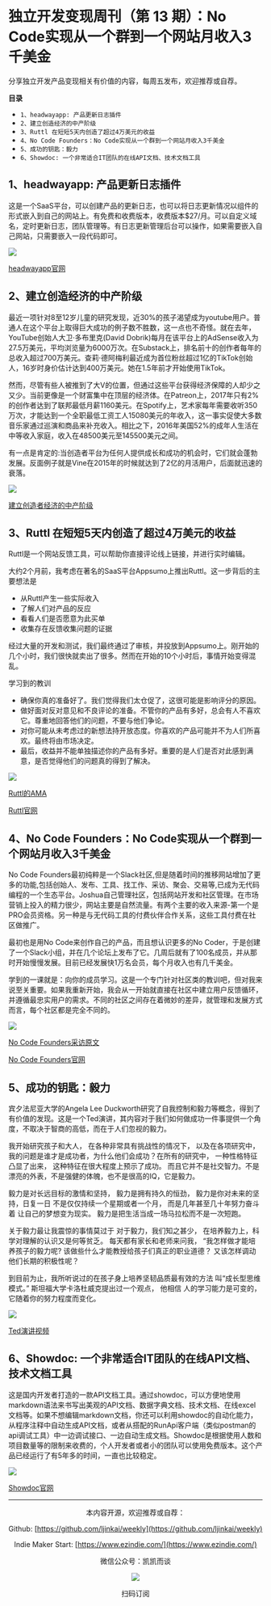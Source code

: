 # 独立开发变现周刊（第 13 期）：No Code实现从一个群到一个网站月收入3千美金

分享独立开发产品变现相关有价值的内容，每周五发布，欢迎推荐或自荐。

**目录**
- `1、headwayapp: 产品更新日志插件`
- `2、建立创造经济的中产阶级`
- `3、Ruttl 在短短5天内创造了超过4万美元的收益`
- `4、No Code Founders：No Code实现从一个群到一个网站月收入3千美金`
- `5、成功的钥匙：毅力`
- `6、Showdoc: 一个非常适合IT团队的在线API文档、技术文档工具`

## 1、headwayapp: 产品更新日志插件

这是一个SaaS平台，可以创建产品的更新日志，也可以将日志更新情况以组件的形式嵌入到自己的网站上。有免费和收费版本，收费版本$27/月。可以自定义域名，定时更新日志，团队管理等。有日志更新管理后台可以操作，如果需要嵌入自己网站，只需要嵌入一段代码即可。

![](http://qiniu.gafata.com/2021-07-29-Untitled.png?imageView2/2/w/600)

[headwayapp官网](https://headwayapp.co/)

## 2、建立创造经济的中产阶级

最近一项针对8至12岁儿童的研究发现，近30%的孩子渴望成为youtube用户。普通人在这个平台上取得巨大成功的例子数不胜数，这一点也不奇怪。就在去年，YouTube创始人大卫·多布里克(David Dobrik)每月在该平台上的AdSense收入为27.5万美元，平均浏览量为6000万次。在Substack上，排名前十的创作者每年的总收入超过700万美元。查莉·德阿梅利最近成为首位粉丝超过1亿的TikTok创始人，16岁时身价估计达到400万美元。她在1.5年前才开始使用TikTok。

然而，尽管有些人被推到了大V的位置，但通过这些平台获得经济保障的人却少之又少。当前更像是一个财富集中在顶层的经济体。在Patreon上，2017年只有2%的创作者达到了联邦最低月薪1160美元。在Spotify上，艺术家每年需要收听350万次，才能达到一个全职最低工资工人15080美元的年收入，这一事实促使大多数音乐家通过巡演和商品来补充收入。相比之下，2016年美国52%的成年人生活在中等收入家庭，收入在48500美元至145500美元之间。

有一点是肯定的:当创造者平台为任何人提供成长和成功的机会时，它们就会蓬勃发展。反面例子就是Vine在2015年的时候就达到了2亿的月活用户，后面就迅速的衰落。

![](http://qiniu.gafata.com/2021-07-29-Untitled%201.png?imageView2/2/w/600)

[建立创造者经济的中产阶级](https://li.substack.com/p/building-the-middle-class-of-the)

## 3、Ruttl 在短短5天内创造了超过4万美元的收益

Ruttl是一个网站反馈工具，可以帮助你直接评论线上链接，并进行实时编辑。

大约2个月前，我考虑在著名的SaaS平台Appsumo上推出Ruttl。这一步背后的主要想法是

- 从Ruttl产生一些实际收入
- 了解人们对产品的反应
- 看看人们是否愿意为此买单
- 收集存在反馈收集问题的证据

经过大量的开发和测试，我们最终通过了审核，并投放到Appsumo上。刚开始的几个小时，我们很快就卖出了很多。然而在开始的10个小时后，事情开始变得混乱。

学习到的教训

- 确保你真的准备好了。我们觉得我们太仓促了，这很可能是影响评分的原因。
- 做好面对反对意见和不良评论的准备。不管你的产品有多好，总会有人不喜欢它。尊重地回答他们的问题，不要与他们争论。
- 对你可能从未考虑过的新想法持开放态度。你喜欢的产品可能并不为人们所喜欢。最终将由市场决定。
- 最后，收益并不能单独描述你的产品有多好。重要的是人们是否对此感到满意，是否觉得他们的问题真的得到了解决。

![](http://qiniu.gafata.com/2021-07-29-Untitled%202.png?imageView2/2/w/600)

[Ruttl的AMA](https://www.indiehackers.com/post/ruttl-generated-over-40k-revenue-in-just-5-days-ama-62fc78f552)

[Ruttl官网](https://ruttl.com/)

## 4、No Code Founders：No Code实现从一个群到一个网站月收入3千美金

No Code Founders最初纯粹是一个Slack社区,但是随着时间的推移网站增加了更多的功能,包括创始人、发布、工具、找工作、采访、聚会、交易等,已成为无代码编程的一个生态平台。Joshua自己管理社区，包括网站开发和社区管理。在市场营销上投入的精力很少，网站主要是自然流量。有两个主要的收入来源-第一个是PRO会员资格。另一种是与无代码工具的付费伙伴合作关系，这些工具付费在社区做推广。

最初也是用No Code来创作自己的产品，而且想认识更多的No Coder，于是创建了一个Slack小组，并在几个论坛上发布了它。几周后就有了100名成员，并从那时开始慢慢发展。目前已经发展快1万名会员，每个月收入也有几千美金。

学到的一课就是：向你的成员学习。这是一个专门针对社区类的教训吧，但对我来说至关重要。如果我重新开始，我会从一开始就直接在社区中建立用户反馈循环，并遵循最忠实用户的需求。不同的社区之间存在着微妙的差异，就管理和发展方式而言，每个社区都是完全不同的。

![](http://qiniu.gafata.com/2021-07-29-Untitled%203.png?imageView2/2/w/600)

[No Code Founders采访原文](https://www.failory.com/interview/no-code-founders)

[No Code Founders官网](https://nocodefounders.com/)

## 5、成功的钥匙：毅力

宾夕法尼亚大学的Angela Lee Duckworth研究了自我控制和毅力等概念，得到了有价值的发现。这是一个Ted演讲，其内容对于我们如何做成功一件事提供一个角度，不取决于智商的高低，而在于人们忽视的毅力。

我开始研究孩子和大人， 在各种非常具有挑战性的情况下， 以及在各项研究中，我的问题是谁才是成功者，为什么他们会成功？在所有的研究中， 一种性格特征凸显了出来， 这种特征在很大程度上预示了成功。 而且它并不是社交智力。不是漂亮的外表，不是强健的体魄，也不是很高的IQ，它是毅力。

毅力是对长远目标的激情和坚持， 毅力是拥有持久的恒劲， 毅力是你对未来的坚持，日复一日 不是仅仅持续一个星期或者一个月， 而是几年甚至几十年努力奋斗着 让自己的梦想变为现实。 毅力是把生活当成一场马拉松而不是一次短跑。

关于毅力最让我震惊的事情莫过于 对于毅力，我们知之甚少， 在培养毅力上，科学对理解的认识又是何等贫乏。 每天都有家长和老师来问我， “我怎样做才能培养孩子的毅力呢? 该做些什么才能教授给孩子们真正的职业道德？ 又该怎样调动他们长期的积极性呢？

到目前为止，我所听说过的在孩子身上培养坚韧品质最有效的方法 叫“成长型思维模式。” 斯坦福大学卡洛杜威克提出过一个观点， 他相信 人的学习能力是可变的， 它随着你的努力程度而变化。

![](http://qiniu.gafata.com/2021-07-29-Untitled%204.png?imageView2/2/w/600)

[Ted演讲视频](https://www.ted.com/talks/angela_lee_duckworth_grit_the_power_of_passion_and_perseverance?language=zh-cn)

## 6、Showdoc: 一个非常适合IT团队的在线API文档、技术文档工具

这是国内开发者打造的一款API文档工具。通过showdoc，可以方便地使用markdown语法来书写出美观的API文档、数据字典文档、技术文档、在线excel文档等。如果不想编辑markdown文档，你还可以利用showdoc的自动化能力，从程序注释中自动生成API文档，或者从搭配的RunApi客户端（类似postman的api调试工具）中一边调试接口、一边自动生成文档。Showdoc是根据使用人数和项目数量等的限制来收费的，个人开发者或者小的团队可以使用免费版本。这个产品已经运行了有5年多的时间，一直也比较稳定。

![](http://qiniu.gafata.com/2021-07-29-Untitled%205.png?imageView2/2/w/600)

[Showdoc官网](https://www.showdoc.com.cn/)

---
<center>
本内容开源，欢迎推荐或自荐：

Github: [https://github.com/ljinkai/weekly](https://github.com/ljinkai/weekly)


Indie Maker Start: [https://www.ezindie.com/](https://www.ezindie.com/)

微信公众号：凯凯而谈


![](http://qiniu.gafata.com/2019-03-17-web-bear.jpg?imageView2/2/w/200)

扫码订阅
</center>
